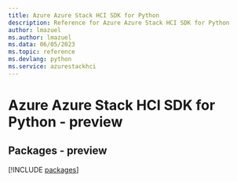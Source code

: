 ```yaml
---
title: Azure Azure Stack HCI SDK for Python
description: Reference for Azure Azure Stack HCI SDK for Python
author: lmazuel
ms.author: lmazuel
ms.data: 06/05/2023
ms.topic: reference
ms.devlang: python
ms.service: azurestackhci
---
```

# Azure Azure Stack HCI SDK for Python - preview
## Packages - preview
[!INCLUDE [packages](azure-stack-hci-index.md)]